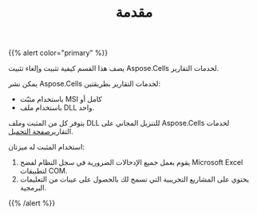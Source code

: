 ﻿---
title: مقدمة
type: docs
weight: 10
url: /ar/reportingservices/introduction/
---
{{% alert color="primary" %}}

يصف هذا القسم كيفية تثبيت وإلغاء تثبيت Aspose.Cells لخدمات التقارير.

يمكن نشر Aspose.Cells لخدمات التقارير بطريقتين:

- باستخدام مثبّت MSI كامل أو
- باستخدام ملف DLL واحد.

يتوفر كل من المثبت وملف DLL للتنزيل المجاني على Aspose.Cells لخدمات التقارير[صفحة التحميل](https://downloads.aspose.com/cells/reportingservices).

استخدام المثبت له ميزتان:

1. يقوم بعمل جميع الإدخالات الضرورية في سجل النظام لفضح Microsoft Excel لتطبيقات COM.
1. يحتوي على المشاريع التجريبية التي تسمح لك بالحصول على عينات من التعليمات البرمجية.

{{% /alert %}}
